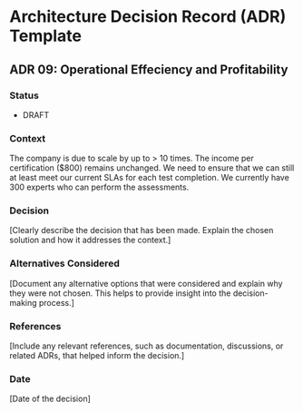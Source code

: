 # Architecture Decision Record (ADR) Template

## ADR 09: Operational Effeciency and Profitability

### Status
- DRAFT

### Context
The company is due to scale by up to > 10 times. The income per certification ($800) remains unchanged. We need to ensure that we can still at least meet our current SLAs for each test completion. We currently have 300 experts who can perform the assessments.

### Decision
[Clearly describe the decision that has been made. Explain the chosen solution and how it addresses the context.]

### Alternatives Considered
[Document any alternative options that were considered and explain why they were not chosen. This helps to provide insight into the decision-making process.]

### References
[Include any relevant references, such as documentation, discussions, or related ADRs, that helped inform the decision.]

### Date
[Date of the decision]
